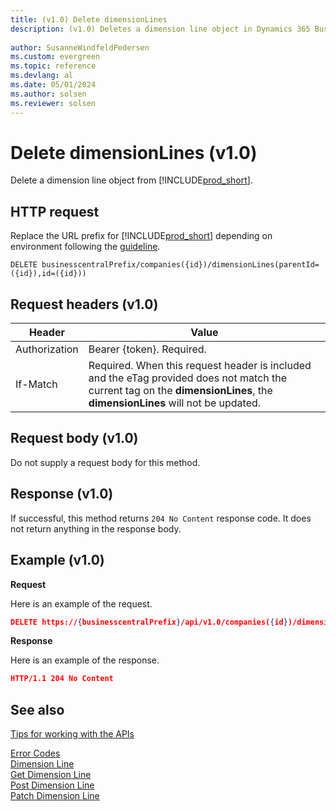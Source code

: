 ```yaml
---
title: (v1.0) Delete dimensionLines
description: (v1.0) Deletes a dimension line object in Dynamics 365 Business Central.
 
author: SusanneWindfeldPedersen
ms.custom: evergreen
ms.topic: reference
ms.devlang: al
ms.date: 05/01/2024
ms.author: solsen
ms.reviewer: solsen
---
```


# Delete dimensionLines (v1.0)
Delete a dimension line object from [!INCLUDE[prod_short](../../../includes/prod_short.md)].

## HTTP request
Replace the URL prefix for [!INCLUDE[prod_short](../../../includes/prod_short.md)] depending on environment following the [guideline](../../v1.0/endpoints-apis-for-dynamics.md).
```
DELETE businesscentralPrefix/companies({id})/dimensionLines(parentId=({id}),id=({id}))
```

## Request headers (v1.0)

|Header        |Value                     |
|--------------|--------------------------|
|Authorization |Bearer {token}. Required. |
|If-Match      |Required. When this request header is included and the eTag provided does not match the current tag on the **dimensionLines**, the **dimensionLines** will not be updated. |

## Request body (v1.0)
Do not supply a request body for this method.

## Response (v1.0)
If successful, this method returns ```204 No Content``` response code. It does not return anything in the response body.

## Example (v1.0)

**Request**

Here is an example of the request.

```json
DELETE https://{businesscentralPrefix}/api/v1.0/companies({id})/dimensionLines(parentId=({id}),id=({id}))
```

**Response** 

Here is an example of the response. 

```json
HTTP/1.1 204 No Content
```

## See also
[Tips for working with the APIs](../../../developer/devenv-connect-apps-tips.md)  



[Error Codes](../dynamics_error_codes.md)  
[Dimension Line](../resources/dynamics_dimensionline.md)  
[Get Dimension Line](../api/dynamics_dimensionline_get.md)  
[Post Dimension Line](../api/dynamics_create_dimensionline.md)  
[Patch Dimension Line](../api/dynamics_dimensionline_update.md)  